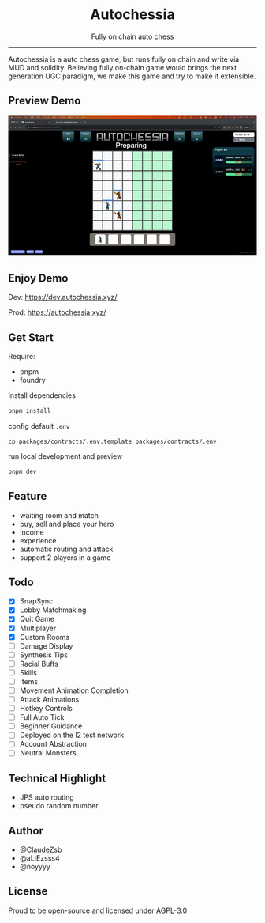 <div align="center">
<h1>Autochessia</h1>
<p>Fully on chain auto chess</p>
</div>

---

Autochessia is a auto chess game, but runs fully on chain and write via MUD and solidity. Believing fully on-chain game would brings the next generation UGC paradigm, we make this game and try to make it extensible.

## Preview Demo

![demo](/demo.gif)

## Enjoy Demo

Dev: https://dev.autochessia.xyz/

Prod: https://autochessia.xyz/

## Get Start

Require:

- pnpm
- foundry

Install dependencies

```bash
pnpm install
```

config default `.env`

```shell
cp packages/contracts/.env.template packages/contracts/.env
```

run local development and preview

```bash
pnpm dev
```

## Feature

- waiting room and match
- buy, sell and place your hero
- income
- experience
- automatic routing and attack
- support 2 players in a game

## Todo

- [x] SnapSync
- [x] Lobby Matchmaking
- [x] Quit Game
- [x] Multiplayer
- [x] Custom Rooms
- [ ] Damage Display
- [ ] Synthesis Tips
- [ ] Racial Buffs
- [ ] Skills
- [ ] Items
- [ ] Movement Animation Completion
- [ ] Attack Animations
- [ ] Hotkey Controls
- [ ] Full Auto Tick
- [ ] Beginner Guidance
- [ ] Deployed on the l2 test network
- [ ] Account Abstraction
- [ ] Neutral Monsters

## Technical Highlight

- JPS auto routing
- pseudo random number

## Author

- @ClaudeZsb
- @aLIEzsss4
- @noyyyy

## License

Proud to be open-source and licensed under [AGPL-3.0](./LICENSE)
